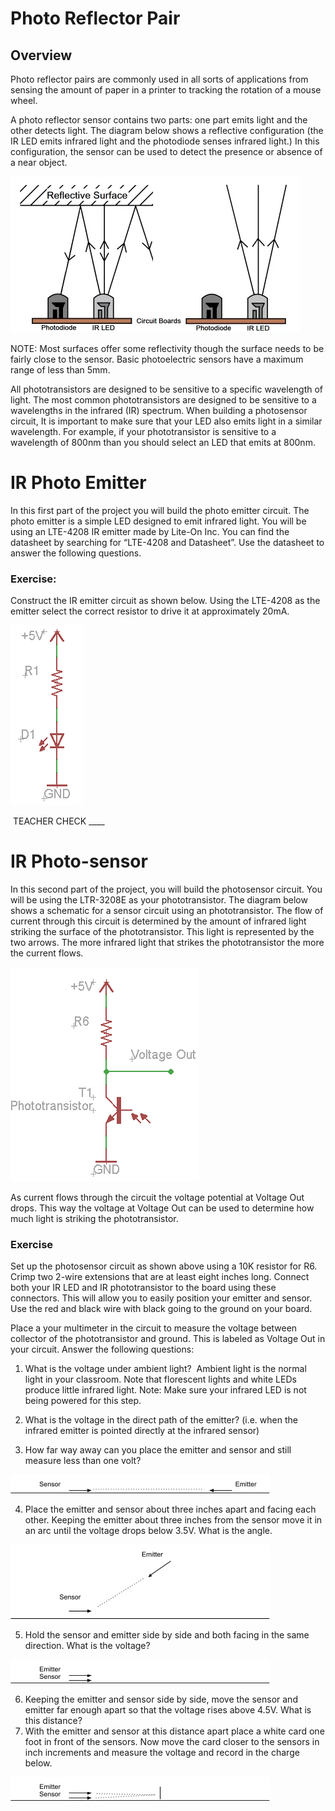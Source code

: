 # Photo Reflector Pair

## Overview

Photo reflector pairs are commonly used in all sorts of applications from sensing the amount of paper in a printer to tracking the rotation of a mouse wheel.

A photo reflector sensor contains two parts: one part emits light and the other detects light. The diagram below shows a reflective configuration (the IR LED emits infrared light and the photodiode senses infrared light.) In this configuration, the sensor can be used to detect the presence or absence of a near object.

![](images/image13.png)

NOTE: Most surfaces offer some reflectivity though the surface needs to be fairly close to the sensor. Basic photoelectric sensors have a maximum range of less than 5mm.

All phototransistors are designed to be sensitive to a specific wavelength of light. The most common phototransistors are designed to be sensitive to a wavelengths in the infrared (IR) spectrum. When building a photosensor circuit, It is important to make sure that your LED also emits light in a similar wavelength. For example, if your phototransistor is sensitive to a wavelength of 800nm than you should select an LED that emits at 800nm.

# IR Photo Emitter

In this first part of the project you will build the photo emitter circuit. The photo emitter is a simple LED designed to emit infrared light. You will be using an LTE-4208 IR emitter made by Lite-On Inc. You can find the datasheet by searching for “LTE-4208 and Datasheet”. Use the datasheet to answer the following questions.

### Exercise:

Construct the IR emitter circuit as shown below. Using the LTE-4208 as the emitter select the correct resistor to drive it at approximately 20mA.

![](images/image76.png)

 TEACHER CHECK \_\_\_\_

# IR Photo-sensor

In this second part of the project, you will build the photosensor circuit. You will be using the LTR-3208E as your phototransistor. The diagram below shows a schematic for a sensor circuit using an phototransistor. The flow of current through this circuit is determined by the amount of infrared light striking the surface of the phototransistor. This light is represented by the two arrows. The more infrared light that strikes the phototransistor the more the current flows.

![](images/image106.png)

As current flows through the circuit the voltage potential at Voltage Out drops. This way the voltage at Voltage Out can be used to determine how much light is striking the phototransistor.

### Exercise

Set up the photosensor circuit as shown above using a 10K resistor for R6. Crimp two 2-wire extensions that are at least eight inches long. Connect both your IR LED and IR phototransistor to the board using these connectors. This will allow you to easily position your emitter and sensor. Use the red and black wire with black going to the ground on your board.

Place a your multimeter in the circuit to measure the voltage between collector of the phototransistor and ground. This is labeled as Voltage Out in your circuit. Answer the following questions:

1.  What is the voltage under ambient light?  Ambient light is the normal light in your classroom. Note that florescent lights and white LEDs produce little infrared light. Note: Make sure your infrared LED is not being powered for this step.

<!-- end list -->

2.  What is the voltage in the direct path of the emitter? (i.e. when the infrared emitter is pointed directly at the infrared sensor)

<!-- end list -->

3.  How far way away can you place the emitter and sensor and still measure less than one volt?

![](images/image83.png)

4.  Place the emitter and sensor about three inches apart and facing each other. Keeping the emitter about three inches from the sensor move it in an arc until the voltage drops below 3.5V. What is the angle.

![](images/image19.png)

5.  Hold the sensor and emitter side by side and both facing in the same direction. What is the voltage?

![](images/image7.png)

6.  Keeping the emitter and sensor side by side, move the sensor and emitter far enough apart so that the voltage rises above 4.5V. What is this distance?
7.  With the emitter and sensor at this distance apart place a white card one foot in front of the sensors. Now move the card closer to the sensors in inch increments and measure the voltage and record in the charge below.

![](images/image85.png)
